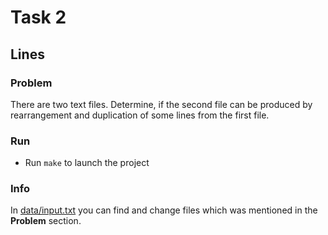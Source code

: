 # Task 2

## Lines

### Problem

There are two text files. Determine, if the second file can be produced by rearrangement and duplication of some lines from the first file.

### Run

* Run `make` to launch the project

### Info

In [data/input.txt](https://github.com/vakulin95/C-tasks/tree/master/2/data) you can find and change files which was mentioned in the **Problem** section.
